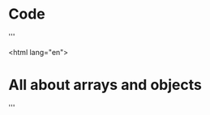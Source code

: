 # Code
'''
<!DOCTYPE html>
<html lang="en">
<head>
<meta charset="UTF-8">
<meta http-equiv="X-UA-Compatible" content="IE=edge">
<meta name="viewport" content="width=device-width, initial-scale=1.0">
<title>Arrays and Objects</title>
</head>
<body>
<h1>All about arrays and objects</h1>
<script>

// let employee = {
//     name: "Sudip",
//     salary: 10,
//     passion: "Hacking",
//     "hobby 1": "Programming",
//     "hobby 2": "Gym",
// }

// console.log(employee);

// let names = [1, 2, 3, "Sudip", undefined];
let names = new Array(20, 19, 18, "Sudip", undefined);
// let names = new Array(24);

names.push("This is pushed");
console.log(names.length);
names = names.sort();
console.log(names);
</script>
</body>
</html>
'''